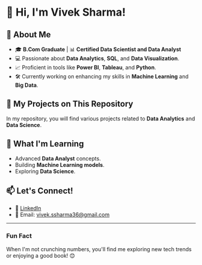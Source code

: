 # 👋 Hi, I'm Vivek Sharma!

## 🌟 About Me

- 🎓 **B.Com Graduate** | 📊 **Certified Data Scientist and Data Analyst**
- 💻 Passionate about **Data Analytics**, **SQL**, and **Data Visualization**.
- 📈 Proficient in tools like **Power BI**, **Tableau**, and **Python**.
- 🛠️ Currently working on enhancing my skills in **Machine Learning** and **Big Data**.

## 🚀 My Projects on This Repository

In my repository, you will find various projects related to **Data Analytics** and **Data Science**.

## 🌱 What I'm Learning

- Advanced **Data Analyst** concepts.
- Building **Machine Learning models**.
- Exploring **Data Science**.

## 📫 Let's Connect!

- 💼 [LinkedIn](https://[linkedin.com/in/your-profile](https://www.linkedin.com/in/viveksharmahere/))
- 📧 Email: vivek.ssharma36@gmail.com


---

### Fun Fact
When I'm not crunching numbers, you'll find me exploring new tech trends or enjoying a good book! 😊

<!---
viveksharmahere/viveksharmahere is a ✨ special ✨ repository because its `README.md` (this file) appears on your GitHub profile.
You can click the Preview link to take a look at your changes.
--->
